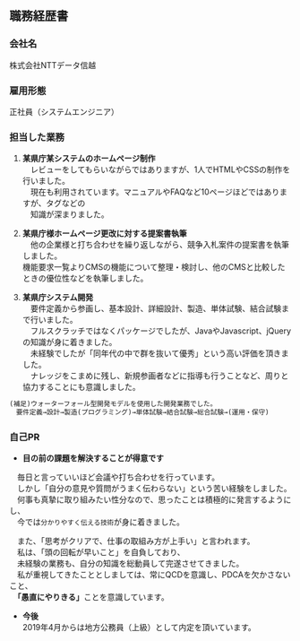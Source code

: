 ## 職務経歴書
### 会社名
株式会社NTTデータ信越
### 雇用形態
正社員（システムエンジニア）
### 担当した業務
1. **某県庁某システムのホームページ制作**<br>
　レビューをしてもらいながらではありますが、1人でHTMLやCSSの制作を行いました。<br>
　現在も利用されています。マニュアルやFAQなど10ページほどではありますが、タグなどの<br>
　知識が深まりました。

2. **某県庁様ホームページ更改に対する提案書執筆**<br>
　他の企業様と打ち合わせを繰り返しながら、競争入札案件の提案書を執筆しました。<br>
  機能要求一覧よりCMSの機能について整理・検討し、他のCMSと比較したときの優位性などを執筆しました。<br>

3. **某県庁システム開発**<br>
　要件定義から参画し、基本設計、詳細設計、製造、単体試験、結合試験まで行いました。<br>
　フルスクラッチではなくパッケージでしたが、JavaやJavascript、jQueryの知識が身に着きました。<br>
　未経験でしたが「同年代の中で群を抜いて優秀」という高い評価を頂きました。<br>
　ナレッジをこまめに残し、新規参画者などに指導も行うことなど、周りと協力することにも意識しました。<br>
  
```markdown
(補足)ウォーターフォール型開発モデルを使用した開発業務でした。
　要件定義→設計→製造(プログラミング)→単体試験→結合試験→総合試験→(運用・保守)
```

### 自己PR
-  **目の前の課題を解決することが得意です**<br>

　毎日と言っていいほど会議や打ち合わせを行っています。<br>
　しかし「自分の意見や質問がうまく伝わらない」という苦い経験をしました。　<br>
　何事も真摯に取り組みたい性分なので、思ったことは積極的に発言するようにし、<br>
　今では`分かりやすく伝える技術`が身に着きました。<br>

　また、「思考がクリアで、仕事の取組み方が上手い」と言われます。<br>
　私は、「頭の回転が早いこと」を自負しており、<br>
　未経験の業務も、自分の知識を総動員して完遂させてきました。<br>
　私が重視してきたこととしましては、常にQCDを意識し、PDCAを欠かさないこと、<br>
　<b>「愚直にやりきる」</b>ことを意識しています。<br>
 
-  **今後**<br>
 2019年4月からは地方公務員（上級）として内定を頂いています。
